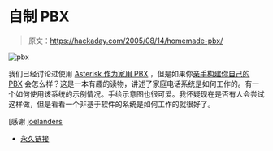 # 自制 PBX

> 原文：<https://hackaday.com/2005/08/14/homemade-pbx/>

![pbx](img/964b776f9aabc881c6042c9c6dc96a9a.png)

我们已经讨论过使用 [Asterisk 作为家用 PBX](http://www.hackaday.com/entry/1234000640041977/) ，但是如果你[亲手构建你自己的 PBX](http://wandel.ca/homepage/pbx.html) 会怎么样？这是一本有趣的读物，讲述了家庭电话系统是如何工作的。有一个如何使用该系统的示例情况。手绘示意图也很可爱。我怀疑现在是否有人会尝试这样做，但是看看一个非基于软件的系统是如何工作的就很好了。

[感谢 [joelanders](http://www.joelanders.net/)

*   [永久链接](http://wandel.ca/homepage/pbx.html)